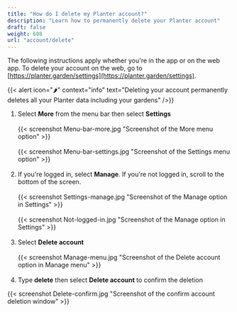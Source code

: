 ```yaml
---
title: "How do I delete my Planter account?"
description: "Learn how to permanently delete your Planter account"
draft: false
weight: 608
url: "account/delete"
---
```


The following instructions apply whether you're in the app or on the web app. To delete your account on the web, go to [https://planter.garden/settings](https://planter.garden/settings).

{{< alert icon="🌶️" context="info" text="Deleting your account permanently deletes all your Planter data including your gardens" />}}

1. Select **More** from the menu bar then select **Settings**<br /><br />
{{< screenshot Menu-bar-more.jpg "Screenshot of the More menu option" >}}<br /><br />
{{< screenshot Menu-bar-settings.jpg "Screenshot of the Settings menu option" >}}<br /><br />
2. If you're logged in, select **Manage**. If you're not logged in, scroll to the bottom of the screen.<br /><br />
{{< screenshot Settings-manage.jpg "Screenshot of the Manage option in Settings" >}}<br /><br />
{{< screenshot Not-logged-in.jpg "Screenshot of the Manage option in Settings" >}}<br /><br />
3. Select **Delete account**<br /><br />
{{< screenshot Manage-menu.jpg "Screenshot of the Delete account option in Manage menu" >}}<br /><br />
4. Type **delete** then select **Delete account** to confirm the deletion


{{< screenshot Delete-confirm.jpg "Screenshot of the confirm account deletion window" >}}
